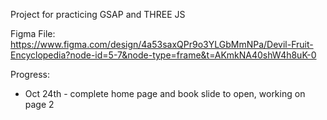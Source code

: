 Project for practicing GSAP and THREE JS

Figma File: https://www.figma.com/design/4a53saxQPr9o3YLGbMmNPa/Devil-Fruit-Encyclopedia?node-id=5-7&node-type=frame&t=AKmkNA40shW4h8uK-0

Progress:
- Oct 24th - complete home page and book slide to open, working on page 2
